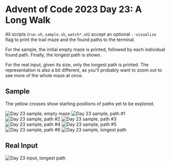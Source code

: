 # Advent of Code 2023 Day 23: A Long Walk

All scripts (`run.sh`, `sample.sh`, `watch*.sh`) accept an optional
`--visualize` flag to print the trail maze and the found paths to the terminal.

For the sample, the initial empty maze is printed, followed by each individual
found path. Finally, the longest path is shown.

For the real input, given its size, only the longest path is printed. The
representation is also a bit different, as you'll probably want to zoom out to
see more of the whole maze at once.

## Sample

The yellow crosses show starting positions of paths yet to be explored.

![Day 23 sample, empty maze](viz/sample-0-map.png)
![Day 23 sample, path #1](viz/sample-1.png)
![Day 23 sample, path #2](viz/sample-2.png)
![Day 23 sample, path #3](viz/sample-3.png)
![Day 23 sample, path #4](viz/sample-4.png)
![Day 23 sample, path #5](viz/sample-5.png)
![Day 23 sample, path #6](viz/sample-6.png)
![Day 23 sample, longest path](viz/sample-7-longest.png)

## Real Input

![Day 23 input, longest path](viz/input-longest.png)

